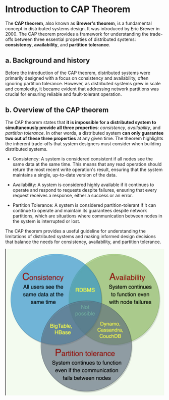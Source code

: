# Introduction to CAP Theorem
The **CAP theorem**, also known as **Brewer's theorem**, is a fundamental concept in distributed systems design. It was introduced by Eric Brewer in 2000. The CAP theorem provides a framework for understanding the trade-offs between three essential properties of distributed systems: **consistency**, **availability**, and **partition tolerance**.

## a. Background and history
Before the introduction of the CAP theorem, distributed systems were primarily designed with a focus on consistency and availability, often ignoring partition tolerance. However, as distributed systems grew in scale and complexity, it became evident that addressing network partitions was crucial for ensuring reliable and fault-tolerant operation.

## b. Overview of the CAP theorem
The CAP theorem states that **it is impossible for a distributed system to simultaneously provide all three properties**: *consistency*, *availability*, and *partition tolerance*. In other words, a distributed system **can only guarantee two out of these three properties** at any given time. The theorem highlights the inherent trade-offs that system designers must consider when building distributed systems.

- Consistency: A system is considered consistent if all nodes see the same data at the same time. This means that any read operation should return the most recent write operation's result, ensuring that the system maintains a single, up-to-date version of the data.

- Availability: A system is considered highly available if it continues to operate and respond to requests despite failures, ensuring that every request receives a response, either a success or an error.

- Partition Tolerance: A system is considered partition-tolerant if it can continue to operate and maintain its guarantees despite network partitions, which are situations where communication between nodes in the system is interrupted or lost.

The CAP theorem provides a useful guideline for understanding the limitations of distributed systems and making informed design decisions that balance the needs for consistency, availability, and partition tolerance.

<div align="center">
  <img src="./cap-theorem.png" alt="cap-theorem" />
</div>